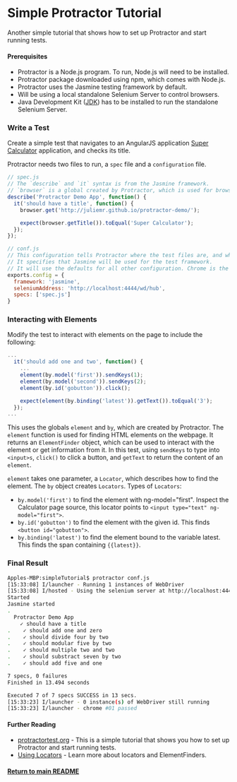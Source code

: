 # Simple Protractor Tutorial

Another simple tutorial that shows how to set up Protractor and start running tests.

#### Prerequisites
- Protractor is a Node.js program. To run, Node.js will need to be installed.
- Protractor package downloaded using npm, which comes with Node.js.
- Protractor uses the Jasmine testing framework by default.
- Will be using a local standalone Selenium Server to control browsers.
- Java Development Kit ([JDK](https://www.oracle.com/technetwork/java/javase/downloads/jdk11-downloads-5066655.html)) has to be installed to run the standalone Selenium Server.

### Write a Test
Create a simple test that navigates to an AngularJS application [Super Calculator](http://juliemr.github.io/protractor-demo/) application, and checks its title. 

Protractor needs two files to run, a `spec` file and a `configuration` file.
```js
// spec.js
// The `describe` and `it` syntax is from the Jasmine framework.
// `browser` is a global created by Protractor, which is used for browser-level commands.
describe('Protractor Demo App', function() {
  it('should have a title', function() {
    browser.get('http://juliemr.github.io/protractor-demo/');

    expect(browser.getTitle()).toEqual('Super Calculator');
  });
});

// conf.js
// This configuration tells Protractor where the test files are, and where to talk to the Selenium Server.
// It specifies that Jasmine will be used for the test framework.
// It will use the defaults for all other configuration. Chrome is the default browser.
exports.config = {
  framework: 'jasmine',
  seleniumAddress: 'http://localhost:4444/wd/hub',
  specs: ['spec.js']
}
```

### Interacting with Elements
Modify the test to interact with elements on the page to include the following:
```js
...
  it('should add one and two', function() {
    ...
    element(by.model('first')).sendKeys(1);
    element(by.model('second')).sendKeys(2);
    element(by.id('gobutton')).click();

    expect(element(by.binding('latest')).getText()).toEqual('3');
  });
...
```
This uses the globals `element` and `by`, which are created by Protractor. The `element` function is used for finding HTML elements on the webpage. It returns an `ElementFinder` object, which can be used to interact with the element or get information from it. In this test, using `sendKeys` to type into `<input>s`, `click()` to click a button, and `getText` to return the content of an `element`.

`element` takes one parameter, a `Locator`, which describes how to find the element. The `by` object creates `Locators`. Types of `Locators`:

- `by.model('first')` to find the element with ng-model="first". Inspect the Calculator page source, this locator points to `<input type="text" ng-model="first">`.
- `by.id('gobutton')` to find the element with the given id. This finds `<button id="gobutton">`.
- `by.binding('latest')` to find the element bound to the variable latest. This finds the span containing `{{latest}}`.

### Final Result
```bash
Apples-MBP:simpleTutorial$ protractor conf.js
[15:33:08] I/launcher - Running 1 instances of WebDriver
[15:33:08] I/hosted - Using the selenium server at http://localhost:4444/wd/hub
Started
Jasmine started
.
  Protractor Demo App
    ✓ should have a title
.    ✓ should add one and zero
.    ✓ should divide four by two
.    ✓ should modular five by two
.    ✓ should multiple two and two
.    ✓ should substract seven by two
.    ✓ should add five and one

7 specs, 0 failures
Finished in 13.494 seconds

Executed 7 of 7 specs SUCCESS in 13 secs.
[15:33:23] I/launcher - 0 instance(s) of WebDriver still running
[15:33:23] I/launcher - chrome #01 passed
```

#### Further Reading
- [protractortest.org](https://www.protractortest.org/#/tutorial) - This is a simple tutorial that shows you how to set up Protractor and start running tests.
- [Using Locators](https://www.protractortest.org/#/locators) - Learn more about locators and ElementFinders.

#### [Return to main README](../README.md)
